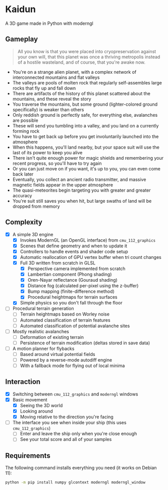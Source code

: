 # Kaidun
A 3D game made in Python with moderngl

## Gameplay

> All you know is that you were placed into cryopreservation against your own will,
> that this planet was once a thriving metropolis instead of a hostile wasteland,
> and of course, that you're awake now.

- You're on a strange alien planet, with a complex network of interconnected mountains and flat valleys
- The valleys are pools of molten rock that regularly self-assembles large rocks that fly up and fall down
- There are artifacts of the history of this planet scattered about the mountains, and these reveal the story
- You traverse the mountains, but some ground (lighter-colored ground specifically) is weaker than others
- Only reddish ground is perfectly safe, for everything else, avalanches are possible
- These will send you tumbling into a valley, and you land on a currently forming rock
- You have to get back up before you get involuntarily launched into the atmosphere
- When this happens, you'll land nearby, but your space suit will use the last of its power to keep you alive
- There isn't quite enough power for magic shields and remembering your recent progress, so you'll have to try again
- Or you can just move on if you want, it's up to you, you can even come back later
- Eventually, you collect an ancient radio transmitter, and massive magnetic fields appear in the upper atmosphere
- The quasi-meteorites begin targeting you with greater and greater accuracy
- You're suit still saves you when hit, but large swaths of land will be dropped from memory 

## Complexity
- [X] A simple 3D engine
    - [X] Invokes ModernGL (an OpenGL interface) from `cmu_112_graphics`
    - [X] Scenes that define geometry and when to update it
    - [X] Controllers to handle events and shader code setup
    - [X] Automatic reallocation of GPU vertex buffer when tri count changes
    - [X] Full 3D written from scratch in GLSL
        - [X] Perspective camera implemented from scratch
        - [X] Lambertian component (Phong shading) 
        - [X] Oren-Nayar reflectance (Gouraud shading)
        - [X] Distance fog (calculated per-pixel using the z-buffer)
        - [X] Bump mapping (finite-difference method)
        - [X] Procedural heightmaps for terrain surfaces
    - [X] Simple physics so you don't fall through the floor
- [ ] Procedural terrain generation
    - [ ] Terrain heightmaps based on Worley noise
    - [ ] Automated classification of terrain features
    - [ ] Automated classification of potential avalanche sites
- [ ] Mostly realistic avalanches
    - [ ] Deformation of existing terrain
    - [ ] Persistence of terrain modification (deltas stored in save data)
- [ ] A motion planner for flybacks
  - [ ] Based around virtual potential fields
  - [ ] Powered by a reverse-mode autodiff engine
  - [ ] With a fallback mode for flying out of local minima

## Interaction

- [X] Switching between `cmu_112_graphics` and `moderngl` windows
- [X] Basic movement
  - [X] Seeing the 3D world
  - [X] Looking around
  - [X] Moving relative to the direction you're facing
- [ ] The interface you see when inside your ship (this uses `cmu_112_graphics`)
  - [ ] Enter and leave the ship only when you're close enough
  - [ ] See your total score and all of your samples

## Requirements

The following command installs everything you need (it works on Debian 11):

```sh
python -m pip install numpy glcontext moderngl moderngl_window 
```

